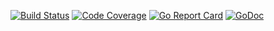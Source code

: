 [![Build Status](https://travis-ci.org/smartystreets-prototypes/edgerunner.svg?branch=master)](https://travis-ci.org/smartystreets-prototypes/edgerunner)
[![Code Coverage](https://codecov.io/gh/smartystreets-prototypes/edgerunner/branch/master/graph/badge.svg)](https://codecov.io/gh/smartystreets-prototypes/edgerunner)
[![Go Report Card](https://goreportcard.com/badge/github.com/smartystreets-prototypes/edgerunner)](https://goreportcard.com/report/github.com/smartystreets-prototypes/edgerunner)
[![GoDoc](https://godoc.org/github.com/smartystreets-prototypes/edgerunner?status.svg)](http://godoc.org/github.com/smartystreets-prototypes/edgerunner)
